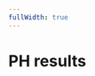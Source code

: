 ```yaml
---
fullWidth: true
---
```


<script setup lang="ts">
import { ref } from 'vue'
import Listbox from '@/theme/Listbox.vue'
import PhTable from '@/components/PhTable.vue'

import { data as results } from "@/results.data";

const availableYears = Object.keys(results).map(Number)
const selectedYear = ref(Math.max(...availableYears));
</script>

# PH results

<Listbox v-model="selectedYear" :items="availableYears" class="w-24 mb-4" />

<PhTable :year="selectedYear" />
